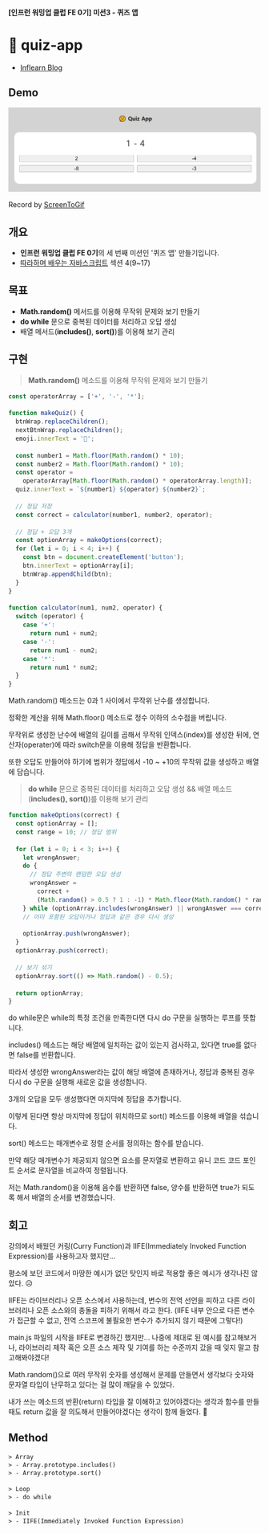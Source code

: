 #### [인프런 워밍업 클럽 FE 0기] 미션3 - 퀴즈 앱

# 🤔 quiz-app

- [Inflearn Blog](https://www.inflearn.com/blogs/1268499)

## Demo

![Alt text](/3-quiz-app/src/img/quiz-app.gif)

Record by [ScreenToGif](https://www.screentogif.com/)

## 개요

- **인프런 워밍업 클럽 FE 0기**의 세 번째 미션인 '퀴즈 앱' 만들기입니다.
- [따라하며 배우는 자바스크립트](https://www.inflearn.com/course/따라하며-배우는-자바스크립트) 섹션 4(9~17)

## 목표

- **Math.random()** 메서드를 이용해 무작위 문제와 보기 만들기
- **do while** 문으로 중복된 데이터를 처리하고 오답 생성
- 배열 메서드(**includes()**, **sort()**)를 이용해 보기 관리

## 구현

> **Math.random()** 메소드를 이용해 무작위 문제와 보기 만들기

```javascript
const operatorArray = ['+', '-', '*'];

function makeQuiz() {
  btnWrap.replaceChildren();
  nextBtnWrap.replaceChildren();
  emoji.innerText = '🤔';

  const number1 = Math.floor(Math.random() * 10);
  const number2 = Math.floor(Math.random() * 10);
  const operator =
    operatorArray[Math.floor(Math.random() * operatorArray.length)];
  quiz.innerText = `${number1} ${operator} ${number2}`;

  // 정답 저장
  const correct = calculator(number1, number2, operator);

  // 정답 + 오답 3개
  const optionArray = makeOptions(correct);
  for (let i = 0; i < 4; i++) {
    const btn = document.createElement('button');
    btn.innerText = optionArray[i];
    btnWrap.appendChild(btn);
  }
}

function calculator(num1, num2, operator) {
  switch (operator) {
    case '+':
      return num1 + num2;
    case '-':
      return num1 - num2;
    case '*':
      return num1 * num2;
  }
}
```

Math.random() 메소드는 0과 1 사이에서 무작위 난수를 생성합니다.

정확한 계산을 위해 Math.floor() 메소드로 정수 이하의 소수점을 버립니다.

무작위로 생성한 난수에 배열의 길이를 곱해서 무작위 인덱스(index)를 생성한 뒤에, 연산자(operater)에 따라 switch문을 이용해 정답을 반환합니다.

또한 오답도 만들어야 하기에 범위가 정답에서 -10 ~ +10의 무작위 값을 생성하고 배열에 담습니다.

> **do while** 문으로 중복된 데이터를 처리하고 오답 생성 && 배열 메소드(**includes(), sort()**)를 이용해 보기 관리

```javascript
function makeOptions(correct) {
  const optionArray = [];
  const range = 10; // 정답 범위

  for (let i = 0; i < 3; i++) {
    let wrongAnswer;
    do {
      // 정답 주변의 랜덤한 오답 생성
      wrongAnswer =
        correct +
        (Math.random() > 0.5 ? 1 : -1) * Math.floor(Math.random() * range);
    } while (optionArray.includes(wrongAnswer) || wrongAnswer === correct);
    // 이미 포함된 오답이거나 정답과 같은 경우 다시 생성

    optionArray.push(wrongAnswer);
  }
  optionArray.push(correct);

  // 보기 섞기
  optionArray.sort(() => Math.random() - 0.5);

  return optionArray;
}
```

do while문은 while의 특정 조건을 만족한다면 다시 do 구문을 실행하는 루프를 뜻합니다.

includes() 메소드는 해당 배열에 일치하는 값이 있는지 검사하고, 있다면 true를 없다면 false를 반환합니다.

따라서 생성한 wrongAnswer라는 값이 해당 배열에 존재하거나, 정답과 중복된 경우 다시 do 구문을 실행해 새로운 값을 생성합니다.

3개의 오답을 모두 생성했다면 마지막에 정답을 추가합니다.

이렇게 된다면 항상 마지막에 정답이 위치하므로 sort() 메소드를 이용해 배열을 섞습니다.

sort() 메소드는 매개변수로 정렬 순서를 정의하는 함수를 받습니다.

만약 해당 매개변수가 제공되지 않으면 요소를 문자열로 변환하고 유니 코드 코드 포인트 순서로 문자열을 비교하여 정렬됩니다.

저는 Math.random()을 이용해 음수를 반환하면 false, 양수를 반환하면 true가 되도록 해서 배열의 순서를 변경했습니다.

## 회고

강의에서 배웠던 커링(Curry Function)과 IIFE(Immediately Invoked Function Expression)를 사용하고자 했지만...

평소에 보던 코드에서 마땅한 예시가 없던 탓인지 바로 적용할 좋은 예시가 생각나진 않았다. 😥

IIFE는 라이브러리나 오픈 소스에서 사용하는데, 변수의 전역 선언을 피하고 다른 라이브러리나 오픈 소스와의 충돌을 피하기 위해서 라고 한다. (IIFE 내부 안으로 다른 변수가 접근할 수 없고, 전역 스코프에 불필요한 변수가 추가되지 않기 때문에 그렇다!)

main.js 파일의 시작을 IIFE로 변경하긴 했지만... 나중에 제대로 된 예시를 참고해보거나, 라이브러리 제작 혹은 오픈 소스 제작 및 기여를 하는 수준까지 갔을 때 잊지 말고 참고해봐야겠다!

Math.random()으로 여러 무작위 숫자를 생성해서 문제를 만들면서 생각보다 숫자와 문자열 타입이 난무하고 있다는 걸 많이 깨달을 수 있었다.

내가 쓰는 메소드의 반환(return) 타입을 잘 이해하고 있어야겠다는 생각과 함수를 만들 때도 return 값을 잘 의도해서 만들어야겠다는 생각이 함께 들었다. 🙂

## Method

```
> Array
> - Array.prototype.includes()
> - Array.prototype.sort()

> Loop
> - do while

> Init
> - IIFE(Immediately Invoked Function Expression)
```

